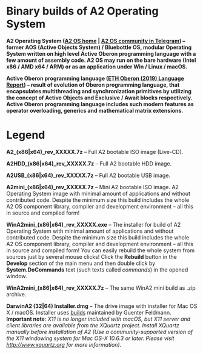 # Binary builds of A2 Operating System

**A2 Operating System ([A2 OS home](http://a2.inf.ethz.ch/) | [A2 OS community in Telegram](https://t.me/A2OperatingSystem )) – former AOS (Active Objects System) / Bluebottle OS, modular Operating System written on high level Active Oberon programming language with a few amount of assembly code. A2 OS may run on the bare hardware (Intel x86 / AMD x64 / ARM) or as an application under Win / Linux / macOS.** 

**Active Oberon programming language ([ETH Oberon (2019) Language Report](http://cas.inf.ethz.ch/projects/a2/repository/raw/trunk/LanguageReport/OberonLanguageReport.pdf)) – result of evolution of Oberon programming language, that encapsulates multithreading and synchronization primitives by utilizing the concept of Active Objects and Exclusive / Await blocks respectively. Active Oberon programming language includes such modern features as operator overloading, generics and mathematical matrix extensions.**


# Legend

**A2_(x86|x64)_rev_XXXXX.7z** – Full A2 bootable ISO image (Live-CD).

**A2HDD_(x86|x64)_rev_XXXXX.7z** – Full A2 bootable HDD image.

**A2USB_(x86|x64)_rev_XXXXX.7z** – Full A2 bootable USB image.

**A2mini_(x86|x64)_rev_XXXXX.7z** – Mini A2 bootable ISO image. A2 Operating System image with minimal amount of applications and without contributed code. Despite the minimum size this build includes the whole A2 OS component library, compiler and development environment – all this in source and compiled form!

**WinA2mini_(x86|x64)_rev_XXXXX.exe** – The installer for build of A2 Operating System with minimal amount of applications and without contributed code. Despite the minimum size this build includes the whole A2 OS component library, compiler and development environment – all this in source and compiled form! You can easily rebuild the whole system from sources just by several mouse clicks! Click the **Rebuild** button in the **Develop** section of the main menu and then double click by **System.DoCommands** text (such texts called _commands_) in the opened window.

**WinA2mini_(x86|x64)_rev_XXXXX.7z** – The same WinA2 mini build as .zip archive.

**DarwinA2 (32|64) Installer.dmg** – The drive image with installer for Mac OS X / macOS. Installer uses [builds](http://www.informatik.uni-bremen.de/~fld/UnixAos/) maintained by Guenter Feldmann. **Important note**: _X11 is no longer included with macOS, but X11 server and client libraries are available from the XQuartz project. Install XQuartz manually before installation of A2 (Use a community-supported version of the X11 windowing system for Mac OS-X 10.6.3 or later. Please visit http://www.xquartz.org for more information)_.
